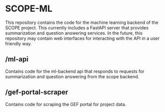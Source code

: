 # SCOPE-ML

This repository contains the code for the machine learning backend of the SCOPE project. This currently includes a FastAPI server that provides summarization and question answering services. In the future, this repository may contain web interfaces for interacting with the API in a user friendly way.

## /ml-api

Contains code for the ml-backend api that responds to requests for summarization and question answering from the scope backend.

## /gef-portal-scraper

Contains code for scraping the GEF portal for project data.

